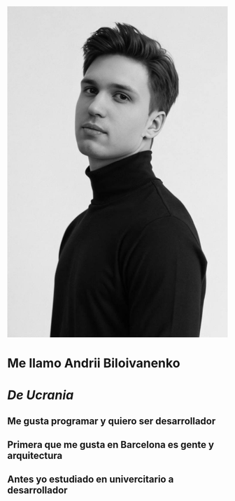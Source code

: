 ![Esto está hecho con inteligencia artificial.](On%20CV.jpg)
# __Me llamo Andrii Biloivanenko__
# _De Ucrania_

## Me gusta programar y quiero ser desarrollador
## Primera que me gusta en Barcelona es gente y arquitectura
## Antes yo estudiado en univercitario a desarrollador
